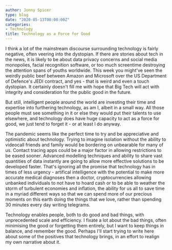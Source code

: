 ```yaml
---
author: Jonny Spicer
type: blog
date: "2020-05-13T00:00:00Z"
categories:
- Technology
title: Technology as a Force for Good
---
```

I think a lot of the mainstream discourse surrounding technology is fairly negative, often veering into the dystopian. If there are stories about tech in the news, it is
likely to be about data privacy concerns and social media monopolies, facial recognition software, or too much screentime destroying the attention spans of youths worldwide.
This week you might've seen the weirdly public beef between Amazon and Microsoft over the US Department of Defence's JEDI contract, and yes - that is weird and even a touch
dystopian. It certainly doesn't fill me with hope that Big Tech will act with integrity and consideration for the public good in the future.

But still, intelligent people around the world are investing their time and expertise into furthering technology, as am I, albeit in a small way. All those people must see
something in it or else they would put their talents to use elsewhere, and technology does have huge capacity to act as a force for good, we just tend to forget it - or at least
I do anyway.

The pandemic seems like the perfect time to try and be appreciative and optimistic about technology. Trying to imagine isolation without the ability to videocall friends and family
would be bordering on unbearable for many of us. Contact tracing apps could be a major factor in allowing restrictions to be eased sooner. Advanced modelling techniques and ability
to share vast quantities of data instantly are going to allow more effective solutions to be developed faster. That's ignoring all the promise that technology has in times of less
urgency - artifical intelligence with the potential to make more accurate medical diagnoses then a doctor, cryptocurrencies allowing unbanked individuals to not have to hoard cash or
to be able to weather the storm of turbulent economies and inflation, the ability for us all to save time in a myriad different ways so that we can spend more of our precious moments
on this earth doing the things that we love, rather than spending 30 minutes every day writing telegrams.

Technology enables people, both to do good and bad things, with unprecedented scale and efficiency. I fixate a lot about the bad things, often minimising the good or forgetting them
entirely, but I want to keep things in balance, and remember the good. Perhaps I'll start trying to write here about some of the positives that technology brings, in an effort to
realign my own narrative about it.
